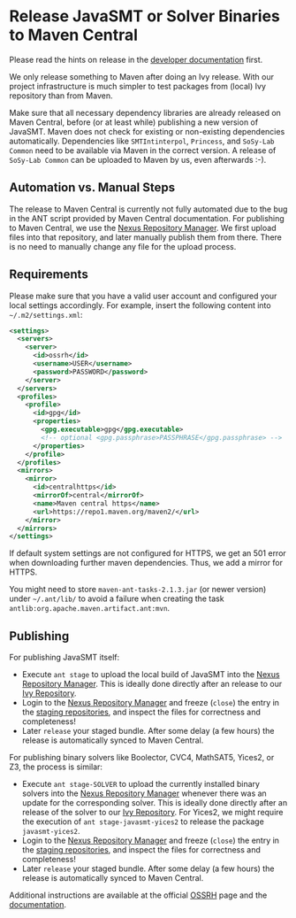 <!--
This file is part of JavaSMT,
an API wrapper for a collection of SMT solvers:
https://github.com/sosy-lab/java-smt

SPDX-FileCopyrightText: 2021 Dirk Beyer <https://www.sosy-lab.org>

SPDX-License-Identifier: Apache-2.0
-->

# Release JavaSMT or Solver Binaries to Maven Central

Please read the hints on release in the [developer documentation](Developers.md) first.

We only release something to Maven after doing an Ivy release.
With our project infrastructure is much simpler to test packages from (local) Ivy repository than from Maven.

Make sure that all necessary dependency libraries are already released on Maven Central,
before (or at least while) publishing a new version of JavaSMT.
Maven does not check for existing or non-existing dependencies automatically.
Dependencies like `SMTIntinterpol`, `Princess`, and `SoSy-Lab Common` need to be available via Maven in the correct version.
A release of `SoSy-Lab Common` can be uploaded to Maven by us, even afterwards :-).


## Automation vs. Manual Steps

The release to Maven Central is currently not fully automated due to the bug in the
ANT script provided by Maven Central documentation.
For publishing to Maven Central, we use the [Nexus Repository Manager][].
We first upload files into that repository, and later manually publish them from there.
There is no need to manually change any file for the upload process.


## Requirements

Please make sure that you have a valid user account and configured your local settings accordingly.
For example, insert the following content into `~/.m2/settings.xml`:

```xml
<settings>
  <servers>
    <server>
      <id>ossrh</id>
      <username>USER</username>
      <password>PASSWORD</password>
    </server>
  </servers>
  <profiles>
    <profile>
      <id>gpg</id>
      <properties>
        <gpg.executable>gpg</gpg.executable>
        <!-- optional <gpg.passphrase>PASSPHRASE</gpg.passphrase> -->
      </properties>
    </profile>
  </profiles>
  <mirrors>
    <mirror>
      <id>centralhttps</id>
      <mirrorOf>central</mirrorOf>
      <name>Maven central https</name>
      <url>https://repo1.maven.org/maven2/</url>
    </mirror>
  </mirrors>
</settings>
```

If default system settings are not configured for HTTPS,
we get an 501 error when downloading further maven dependencies.
Thus, we add a mirror for HTTPS.

You might need to store `maven-ant-tasks-2.1.3.jar` (or newer version) under `~/.ant/lib/`
to avoid a failure when creating the task `antlib:org.apache.maven.artifact.ant:mvn`.


## Publishing

For publishing JavaSMT itself:
- Execute `ant stage` to upload the local build of JavaSMT into the [Nexus Repository Manager][].
  This is ideally done directly after an release to our [Ivy Repository][].
- Login to the [Nexus Repository Manager][] and freeze (`close`) the entry in the [staging repositories][],
  and inspect the files for correctness and completeness!
- Later `release` your staged bundle.
  After some delay (a few hours) the release is automatically synced to Maven Central.

For publishing binary solvers like Boolector, CVC4, MathSAT5, Yices2, or Z3, the process is similar:
- Execute `ant stage-SOLVER` to upload the currently installed binary solvers into the [Nexus Repository Manager]
  whenever there was an update for the corresponding solver.
  This is ideally done directly after an release of the solver to our [Ivy Repository][].
  For Yices2, we might require the execution of `ant stage-javasmt-yices2` to release the package `javasmt-yices2`.
- Login to the [Nexus Repository Manager][] and freeze (`close`) the entry in the [staging repositories][],
  and inspect the files for correctness and completeness!
- Later `release` your staged bundle.
  After some delay (a few hours) the release is automatically synced to Maven Central.

Additional instructions are available at the official [OSSRH][] page and
the [documentation](http://central.sonatype.org/pages/releasing-the-deployment.html).

[Ivy Repository]: http://www.sosy-lab.org/ivy/org.sosy_lab/
[OSSRH]: http://central.sonatype.org/pages/ossrh-guide.html
[Nexus Repository Manager]: https://oss.sonatype.org/
[staging repositories]: https://oss.sonatype.org/#stagingRepositories
